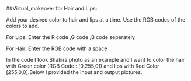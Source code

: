 ##Virtual_makeover for Hair and Lips:

Add your desired color to hair and lips at a time.
Use the RGB codes of the colors to add.

For Lips:
Enter the R code ,G code ,B code seperately

For Hair:
Enter the RGB code with a space 

In the code I took Shakira photo as an example and I want to color the hair with Green color (RGB Code : [0,255,0]) and lips with Red Color [255,0,0].Below I provided the input and output pictures.
